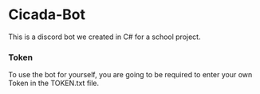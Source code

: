 # Cicada-Bot
This is a discord bot we created in C# for a school project.

### Token
To use the bot for yourself, you are going to be required to enter your own Token in the TOKEN.txt file.
